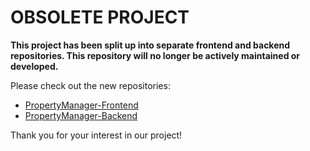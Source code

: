# OBSOLETE PROJECT

**This project has been split up into separate frontend and backend repositories. This repository will no longer be actively maintained or developed.**

Please check out the new repositories:

- [PropertyManager-Frontend](https://github.com/AppStractSE/PropertyManager-Frontend)
- [PropertyManager-Backend](https://github.com/AppStractSE/PropertyManager-Backend)

Thank you for your interest in our project!

